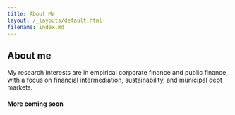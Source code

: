 ```yaml
---
title: About Me
layout: /_layouts/default.html
filename: index.md
--- 
```


<h2> About me </h2>

  My research interests are in empirical corporate finance and public finance, with a focus on financial intermediation, sustainability, and municipal debt markets.
  
<h4> More coming soon </h4>

